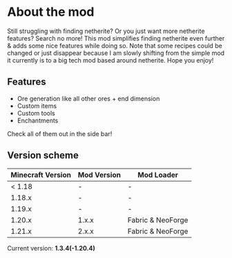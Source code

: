 # About the mod

Still struggling with finding netherite? Or you just want more netherite features? Search no more! This mod simplifies finding netherite even further & adds some nice features while doing so. Note that some recipes could be changed or just disappear because I am slowly shifting from the simple mod it currently is to a big tech mod based around netherite. 
Hope you enjoy!

## Features

- Ore generation like all other ores + end dimension
- Custom items
- Custom tools
- Enchantments

Check all of them out in the side bar!


## Version scheme

Minecraft Version | Mod Version | Mod Loader
------------ | ------------- | ----------
< 1.18 | -  | -
1.18.x | - | -
1.19.x | - | -
1.20.x | 1.x.x | Fabric & NeoForge
1.21.x | 2.x.x | Fabric & NeoForge

Current version: **1.3.4(-1.20.4)**